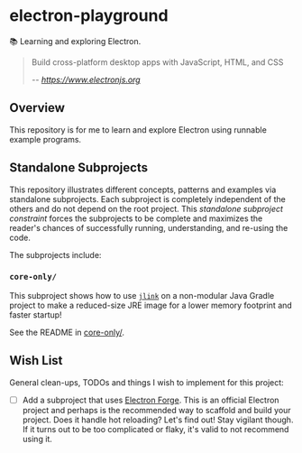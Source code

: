 # electron-playground

📚 Learning and exploring Electron.

> Build cross-platform desktop apps with JavaScript, HTML, and CSS
>
> -- <cite>https://www.electronjs.org</cite>


## Overview

This repository is for me to learn and explore Electron using runnable example programs.


## Standalone Subprojects

This repository illustrates different concepts, patterns and examples via standalone subprojects. Each subproject is
completely independent of the others and do not depend on the root project. This _standalone subproject constraint_
forces the subprojects to be complete and maximizes the reader's chances of successfully running, understanding, and
re-using the code.

The subprojects include:


### `core-only/`

This subproject shows how to use [`jlink`](https://openjdk.java.net/jeps/282) on a non-modular Java Gradle project to make a reduced-size JRE image for a lower memory footprint and faster startup!

See the README in [core-only/](core-only/).


## Wish List

General clean-ups, TODOs and things I wish to implement for this project:

* [ ] Add a subproject that uses [Electron Forge](https://github.com/electron/forge). This is an official Electron project
  and perhaps is the recommended way to scaffold and build your project. Does it handle hot reloading? Let's find out!
  Stay vigilant though. If it turns out to be too complicated or flaky, it's valid to not recommend using it.
